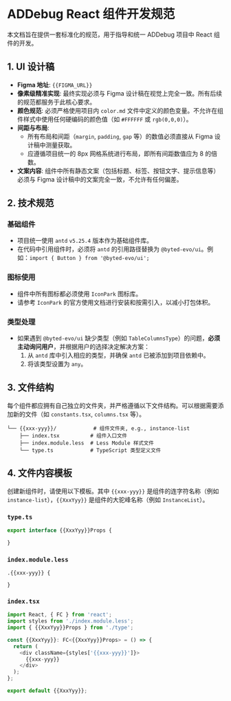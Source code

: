 # ADDebug React 组件开发规范

本文档旨在提供一套标准化的规范，用于指导和统一 ADDebug 项目中 React 组件的开发。

## 1. UI 设计稿

*   **Figma 地址**: `{{FIGMA_URL}}`
*   **像素级精准实现**: 最终实现必须与 Figma 设计稿在视觉上完全一致。所有后续的规范都服务于此核心要求。
*   **颜色规范**: 必须严格使用项目内 `color.md` 文件中定义的颜色变量。不允许在组件样式中使用任何硬编码的颜色值（如 `#FFFFFF` 或 `rgb(0,0,0)`）。
*   **间距与布局**: 
    *   所有布局和间距（`margin`, `padding`, `gap` 等）的数值必须直接从 Figma 设计稿中测量获取。
    *   应遵循项目统一的 8px 网格系统进行布局，即所有间距数值应为 8 的倍数。
*   **文案内容**: 组件中所有静态文案（包括标题、标签、按钮文字、提示信息等）必须与 Figma 设计稿中的文案完全一致，不允许有任何偏差。

## 2. 技术规范

### 基础组件

*   项目统一使用 `antd` `v5.25.4` 版本作为基础组件库。
*   在代码中引用组件时，必须将 `antd` 的引用路径替换为 `@byted-evo/ui`。例如：`import { Button } from '@byted-evo/ui';`

### 图标使用

*   组件中所有图标都必须使用 `IconPark` 图标库。
*   请参考 `IconPark` 的官方使用文档进行安装和按需引入，以减小打包体积。

### 类型处理

*   如果遇到 `@byted-evo/ui` 缺少类型（例如 `TableColumnsType`）的问题，**必须主动询问用户**，并根据用户的选择决定解决方案：
    1.  从 `antd` 库中引入相应的类型，并确保 `antd` 已被添加到项目依赖中。
    2.  将该类型设置为 `any`。

## 3. 文件结构

每个组件都应拥有自己独立的文件夹，并严格遵循以下文件结构。可以根据需要添加新的文件（如 `constants.tsx`, `columns.tsx` 等）。

```
└── {{xxx-yyy}}/            # 组件文件夹, e.g., instance-list
    ├── index.tsx          # 组件入口文件
    ├── index.module.less  # Less Module 样式文件
    └── type.ts            # TypeScript 类型定义文件
```

## 4. 文件内容模板

创建新组件时，请使用以下模板。其中 `{{xxx-yyy}}` 是组件的连字符名称（例如 `instance-list`），`{{XxxYyy}}` 是组件的大驼峰名称（例如 `InstanceList`）。

### `type.ts`

```typescript
export interface {{XxxYyy}}Props {

}
```

### `index.module.less`

```less
.{{xxx-yyy}} {

}
```

### `index.tsx`

```typescript
import React, { FC } from 'react';
import styles from './index.module.less';
import { {{XxxYyy}}Props } from './type';

const {{XxxYyy}}: FC<{{XxxYyy}}Props> = () => {
  return (
    <div className={styles['{{xxx-yyy}}']}>
      {{xxx-yyy}}
    </div>
  );
};

export default {{XxxYyy}};
```